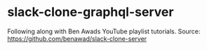 # slack-clone-graphql-server

Following along with Ben Awads YouTube playlist tutorials. Source: https://github.com/benawad/slack-clone-server